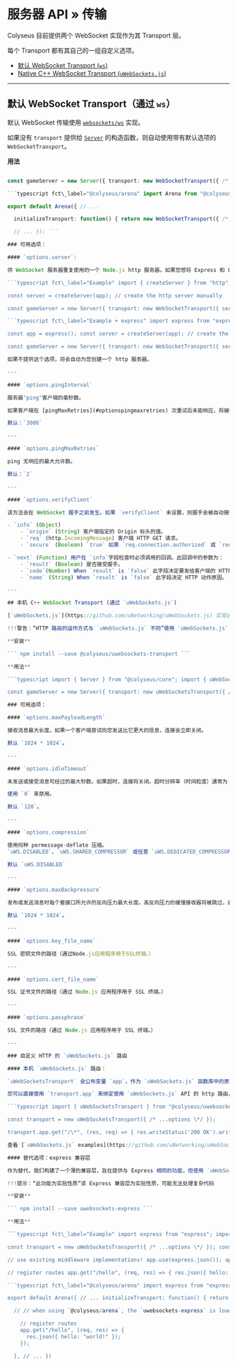 # 服务器 API » 传输

Colyseus 目前提供两个 WebSocket 实现作为其 Transport 层。

每个 Transport 都有其自己的一组自定义选项。

- [默认 WebSocket Transport (`ws`)](#default-websocket-transport-via-ws)
- [Native C++ WebSocket Transport (`uWebSockets.js`)](#native-c-websocket-transport-via-uwebsocketsjs)

---

##  默认 WebSocket Transport（通过 `ws`）

默认 WebSocket 传输使用 [`websockets/ws`](https://github.com/websockets/ws) 实现。

如果没有 `transport` 提供给 [`Server`](/server/api/#new-server-options) 的构造函数，则自动使用带有默认选项的 `WebSocketTransport`。

<!--

**Installation**

```
npm install --save @colyseus/ws-transport
```

-->

**用法**

```typescript fct\_label="Example" import { Server } from "@colyseus/core"; import { WebSocketTransport } from "@colyseus/ws-transport"

const gameServer = new Server({ transport: new WebSocketTransport({ /* transport options \*/ }) }) ```

```typescript fct\_label="@colyseus/arena" import Arena from "@colyseus/arena"; import { WebSocketTransport } from "@colyseus/ws-transport"

export default Arena({ // ...

  initializeTransport: function() { return new WebSocketTransport({ /* ...options \*/ }); },

  // ... }); ```

### 可用选项：

#### `options.server`:

供 WebSocket 服务器重复使用的一个 Node.js http 服务器。如果您想将 Express 和 Colyseus 一起使用，这就能派上用场。

```typescript fct\_label="Example" import { createServer } from "http"; import { Server } from "@colyseus/core"; import { WebSocketTransport } from "@colyseus/ws-transport"

const server = createServer(app); // create the http server manually

const gameServer = new Server({ transport: new WebSocketTransport({ server // provide the custom server for `WebSocketTransport` }) }); ```

```typescript fct\_label="Example + express" import express from "express"; import { createServer } from "http"; import { Server } from "@colyseus/core"; import { WebSocketTransport } from "@colyseus/ws-transport"

const app = express(); const server = createServer(app); // create the http server manually

const gameServer = new Server({ transport: new WebSocketTransport({ server // provide the custom server for `WebSocketTransport` }) }); ```

如果不提供这个选项，将会自动为您创建一个 http 服务器。

---

#### `options.pingInterval`

服务器"ping"客户端的毫秒数。

如果客户端在 [pingMaxRetries](#optionspingmaxretries) 次重试后未能响应，将被强制断开连接。

默认：`3000`

---

#### `options.pingMaxRetries`

ping 无响应的最大允许数。

默认：`2`

---

#### `options.verifyClient`

该方法会在 WebSocket 握手之前发生。如果 `verifyClient` 未设置，则握手会被自动接受。

- `info` (Object)
    - `origin` (String) 客户端指定的 Origin 标头的值。
    - `req` (http.IncomingMessage) 客户端 HTTP GET 请求。
    - `secure` (Boolean) `true` 如果 `req.connection.authorized` 或 `req.connection.encrypted` 已设置。

- `next` (Function) 用户在 `info`字段检查时必须调用的回调。此回调中的参数为：
    - `result` (Boolean) 是否接受握手。
    - `code`(Number) When `result` is `false` 此字段决定要发给客户端的 HTTP 错误状态代码。
    - `name` (String) When `result` is `false` 此字段决定 HTTP 动作原因。

---

## 本机 C++ WebSocket Transport (通过 `uWebSockets.js`)

[`uWebSockets.js`](https://github.com/uNetworking/uWebSockets.js) 实现通常会在可容纳的 CCU 数量以及内存消耗方面比默认表现得好。

!!!警告：“HTTP 路由的运作方式与 `uWebSockets.js` 不同”使用 `uWebSockets.js` 的最大缺点在于其 HTTP/路由系统的运作方式与常规 Node.js/express 路径不同。查看 [Custom HTTP routes with `uWebSockets.js`](#custom-http-routes-with-uwebsocketsjs) 了解更多相关信息

**安装**

``` npm install --save @colyseus/uwebsockets-transport ```

**用法**

```typescript import { Server } from "@colyseus/core"; import { uWebSocketsTransport } from "@colyseus/uwebsockets-transport"

const gameServer = new Server({ transport: new uWebSocketsTransport({ /* options \*/ }) }) ```

### 可用选项：

#### `options.maxPayloadLength`

接收消息最大长度。如果一个客户端尝试向您发送比它更大的信息，连接会立即关闭。

默认 `1024 * 1024`。

---

#### `options.idleTimeout`

未发送或接受消息可经过的最大秒数。如果超时，连接将关闭。超时分辨率（时间粒度）通常为 4 秒，四舍五入取最接近的数值。

使用 `0` 来禁用。

默认 `120`。

---

#### `options.compression`

使用何种 permessage-deflate 压缩。
`uWS.DISABLED`、`uWS.SHARED_COMPRESSOR` 或任意 `uWS.DEDICATED_COMPRESSOR_xxxKB`。

默认 `uWS.DISABLED`

---

#### `options.maxBackpressure`

发布或发送消息时每个套接口所允许的反向压力最大长度。高反向压力的缓慢接收器将被跳过，直至其赶上或超时为止。

默认 `1024 * 1024`。

---

#### `options.key_file_name`

SSL 密钥文件的路径（通过Node.js应用程序用于SSL终端。）

---

#### `options.cert_file_name`

SSL 证书文件的路径（通过 Node.js 应用程序用于 SSL 终端。）

---

#### `options.passphrase`

SSL 文件的路径（通过 Node.js 应用程序用于 SSL 终端。）

---

### 自定义 HTTP 的 `uWebSockets.js` 路由

#### 本机 `uWebSockets.js` 路由：

`uWebSocketsTransport` 会公布变量 `app`，作为 `uWebSockets.js` 函数库中的原始 `uws.App` 或 `uws.SSLApp`。

您可以直接使用 `transport.app` 来绑定使用 `uWebSockets.js` API 的 http 路由，如下所示：

```typescript import { uWebSocketsTransport } from "@colyseus/uwebsockets-transport"

const transport = new uWebSocketsTransport({ /* ...options \*/ });

transport.app.get("/\*", (res, req) => { res.writeStatus('200 OK').writeHeader('IsExample', 'Yes').end('Hello there!'); }); ```

查看 [`uWebSockets.js` examples](https://github.com/uNetworking/uWebSockets.js/tree/master/examples) 了解更多信息。

#### 替代选项：express 兼容层

作为替代，我们构建了一个薄的兼容层，旨在提供与 Express 相同的功能，但使用 `uWebSockets.js`高级选项。

!!!提示：“此功能为实验性质”该 Express 兼容层为实验性质，可能无法处理复杂代码

**安装**

``` npm install --save uwebsockets-express ```

**用法**

```typescript fct\_label="Example" import express from "express"; import expressify from "uwebsockets-express" import { uWebSocketsTransport } from "@colyseus/uwebsockets-transport"

const transport = new uWebSocketsTransport({ /* ...options \*/ }); const app = expressify(transport.app);

// use existing middleware implementations! app.use(express.json()); app.use('/', serveIndex(path.join(\_\_dirname, ".."), { icons: true, hidden: true })) app.use('/', express.static(path.join(\_\_dirname, "..")));

// register routes app.get("/hello", (req, res) => { res.json({ hello: "world!" }); }); ```

```typescript fct\_label="@colyseus/arena" import express from "express"; import { uWebSocketsTransport } from "@colyseus/uwebsockets-transport" import Arena from "@colyseus/arena";

export default Arena({ // ... initializeTransport: function() { return new uWebSocketsTransport({ /* ...options \*/ }); },

  // // when using `@colyseus/arena`, the `uwebsockets-express` is loaded automatically. // you get the expressify(transport.app) as argument here. // initializeExpress: (app) => { // use existing middleware implementations! app.use('/', serveIndex(path.join(\_\_dirname, ".."), { icons: true, hidden: true })) app.use('/', express.static(path.join(\_\_dirname, "..")));

    // register routes
    app.get("/hello", (req, res) => {
      res.json({ hello: "world!" });
    });

  }, // ... })

```